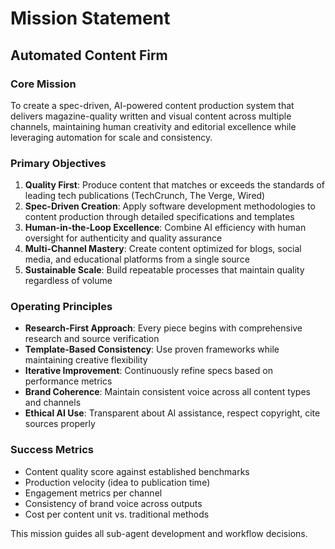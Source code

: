 # Mission Statement
## Automated Content Firm

### Core Mission
To create a spec-driven, AI-powered content production system that delivers magazine-quality written and visual content across multiple channels, maintaining human creativity and editorial excellence while leveraging automation for scale and consistency.

### Primary Objectives
1. **Quality First**: Produce content that matches or exceeds the standards of leading tech publications (TechCrunch, The Verge, Wired)
2. **Spec-Driven Creation**: Apply software development methodologies to content production through detailed specifications and templates
3. **Human-in-the-Loop Excellence**: Combine AI efficiency with human oversight for authenticity and quality assurance
4. **Multi-Channel Mastery**: Create content optimized for blogs, social media, and educational platforms from a single source
5. **Sustainable Scale**: Build repeatable processes that maintain quality regardless of volume

### Operating Principles
- **Research-First Approach**: Every piece begins with comprehensive research and source verification
- **Template-Based Consistency**: Use proven frameworks while maintaining creative flexibility
- **Iterative Improvement**: Continuously refine specs based on performance metrics
- **Brand Coherence**: Maintain consistent voice across all content types and channels
- **Ethical AI Use**: Transparent about AI assistance, respect copyright, cite sources properly

### Success Metrics
- Content quality score against established benchmarks
- Production velocity (idea to publication time)
- Engagement metrics per channel
- Consistency of brand voice across outputs
- Cost per content unit vs. traditional methods

This mission guides all sub-agent development and workflow decisions.
